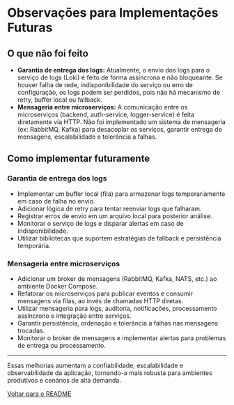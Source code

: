# Observações para Implementações Futuras

## O que não foi feito

- **Garantia de entrega dos logs:** Atualmente, o envio dos logs para o serviço de logs (Loki) é feito de forma assíncrona e não bloqueante. Se houver falha de rede, indisponibilidade do serviço ou erro de configuração, os logs podem ser perdidos, pois não há mecanismo de retry, buffer local ou fallback.
- **Mensageria entre microserviços:** A comunicação entre os microserviços (backend, auth-service, logger-service) é feita diretamente via HTTP. Não foi implementado um sistema de mensageria (ex: RabbitMQ, Kafka) para desacoplar os serviços, garantir entrega de mensagens, escalabilidade e tolerância a falhas.

## Como implementar futuramente

### Garantia de entrega dos logs
- Implementar um buffer local (fila) para armazenar logs temporariamente em caso de falha no envio.
- Adicionar lógica de retry para tentar reenviar logs que falharam.
- Registrar erros de envio em um arquivo local para posterior análise.
- Monitorar o serviço de logs e disparar alertas em caso de indisponibilidade.
- Utilizar bibliotecas que suportem estratégias de fallback e persistência temporária.

### Mensageria entre microserviços
- Adicionar um broker de mensagens (RabbitMQ, Kafka, NATS, etc.) ao ambiente Docker Compose.
- Refatorar os microserviços para publicar eventos e consumir mensagens via filas, ao invés de chamadas HTTP diretas.
- Utilizar mensageria para logs, auditoria, notificações, processamento assíncrono e integração entre serviços.
- Garantir persistência, ordenação e tolerância a falhas nas mensagens trocadas.
- Monitorar o broker de mensagens e implementar alertas para problemas de entrega ou processamento.

---

Essas melhorias aumentam a confiabilidade, escalabilidade e observabilidade da aplicação, tornando-a mais robusta para ambientes produtivos e cenários de alta demanda.

[Voltar para o README](./README.md)

